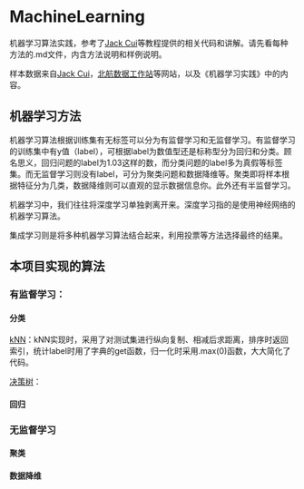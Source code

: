 # MachineLearning

机器学习算法实践，参考了[Jack Cui](https://cuijiahua.com/)等教程提供的相关代码和讲解。请先看每种方法的.md文件，内含方法说明和样例说明。

样本数据来自[Jack Cui](https://github.com/Jack-Cherish/Machine-Learning)，[北航数据工作站](http://contest.mooc.buaa.edu.cn/)等网站，以及《机器学习实践》中的内容。

## 机器学习方法

机器学习算法根据训练集有无标签可以分为有监督学习和无监督学习。有监督学习的训练集中有y值（label），可根据label为数值型还是标称型分为回归和分类。顾名思义，回归问题的label为1.03这样的数，而分类问题的label多为真假等标签集。而无监督学习则没有label，可分为聚类问题和数据降维等。聚类即将样本根据特征分为几类，数据降维则可以直观的显示数据信息你。此外还有半监督学习。

机器学习中，我们往往将深度学习单独剥离开来。深度学习指的是使用神经网络的机器学习算法。

集成学习则是将多种机器学习算法结合起来，利用投票等方法选择最终的结果。

## 本项目实现的算法

### 有监督学习：

#### 分类

[kNN](https://github.com/Niuyuhang03/MachineLearning/blob/master/kNN)：kNN实现时，采用了对测试集进行纵向复制、相减后求距离，排序时返回索引，统计label时用了字典的get函数，归一化时采用.max(0)函数，大大简化了代码。

[决策树](https://github.com/Niuyuhang03/MachineLearning/blob/master/decision_tree)：

#### 回归

### 无监督学习

#### 聚类

#### 数据降维